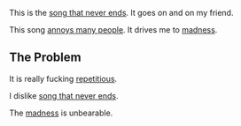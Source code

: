 This is the [song that never ends].  It goes on and on my friend.

This song [annoys many people].  It drives me to [madness](https://en.wiktionary.org/wiki/madness).

[song that never ends]: https://en.wikipedia.org/wiki/The_Song_That_Doesn%27t_End
[annoys many people]: https://en.wikipedia.org/wiki/SpongeBob%27s_Greatest_Hits

## The Problem

It is really fucking [repetitious](https://en.wiktionary.org/wiki/repetitious).

I dislike [song that never ends](https://en.wikipedia.org/wiki/The_Song_That_Doesn%27t_End).

The [madness] is unbearable.

[madness]: https://en.wiktionary.org/wiki/apoplectic

